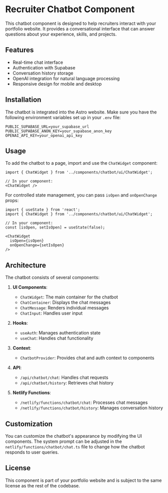 # Recruiter Chatbot Component

This chatbot component is designed to help recruiters interact with your portfolio website. It provides a conversational interface that can answer questions about your experience, skills, and projects.

## Features

- Real-time chat interface
- Authentication with Supabase
- Conversation history storage
- OpenAI integration for natural language processing
- Responsive design for mobile and desktop

## Installation

The chatbot is integrated into the Astro website. Make sure you have the following environment variables set up in your `.env` file:

```
PUBLIC_SUPABASE_URL=your_supabase_url
PUBLIC_SUPABASE_ANON_KEY=your_supabase_anon_key
OPENAI_API_KEY=your_openai_api_key
```

## Usage

To add the chatbot to a page, import and use the `ChatWidget` component:

```tsx
import { ChatWidget } from '../components/chatbot/ui/ChatWidget';

// In your component:
<ChatWidget />
```

For controlled state management, you can pass `isOpen` and `onOpenChange` props:

```tsx
import { useState } from 'react';
import { ChatWidget } from '../components/chatbot/ui/ChatWidget';

// In your component:
const [isOpen, setIsOpen] = useState(false);

<ChatWidget 
  isOpen={isOpen} 
  onOpenChange={setIsOpen} 
/>
```

## Architecture

The chatbot consists of several components:

1. **UI Components**:
   - `ChatWidget`: The main container for the chatbot
   - `ChatContainer`: Displays the chat messages
   - `ChatMessage`: Renders individual messages
   - `ChatInput`: Handles user input

2. **Hooks**:
   - `useAuth`: Manages authentication state
   - `useChat`: Handles chat functionality

3. **Context**:
   - `ChatbotProvider`: Provides chat and auth context to components

4. **API**:
   - `/api/chatbot/chat`: Handles chat requests
   - `/api/chatbot/history`: Retrieves chat history

5. **Netlify Functions**:
   - `/netlify/functions/chatbot/chat`: Processes chat messages
   - `/netlify/functions/chatbot/history`: Manages conversation history

## Customization

You can customize the chatbot's appearance by modifying the UI components. The system prompt can be adjusted in the `netlify/functions/chatbot/chat.ts` file to change how the chatbot responds to user queries.

## License

This component is part of your portfolio website and is subject to the same license as the rest of the codebase. 
